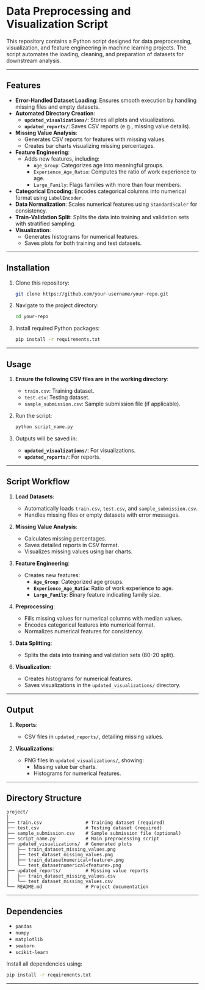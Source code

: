 # **Data Preprocessing and Visualization Script**

This repository contains a Python script designed for data preprocessing, visualization, and feature engineering in machine learning projects. The script automates the loading, cleaning, and preparation of datasets for downstream analysis.

---

## **Features**

- **Error-Handled Dataset Loading**: Ensures smooth execution by handling missing files and empty datasets.
- **Automated Directory Creation**:
  - **`updated_visualizations/`**: Stores all plots and visualizations.
  - **`updated_reports/`**: Saves CSV reports (e.g., missing value details).
- **Missing Value Analysis**:
  - Generates CSV reports for features with missing values.
  - Creates bar charts visualizing missing percentages.
- **Feature Engineering**:
  - Adds new features, including:
    - `Age_Group`: Categorizes age into meaningful groups.
    - `Experience_Age_Ratio`: Computes the ratio of work experience to age.
    - `Large_Family`: Flags families with more than four members.
- **Categorical Encoding**: Encodes categorical columns into numerical format using `LabelEncoder`.
- **Data Normalization**: Scales numerical features using `StandardScaler` for consistency.
- **Train-Validation Split**: Splits the data into training and validation sets with stratified sampling.
- **Visualization**:
  - Generates histograms for numerical features.
  - Saves plots for both training and test datasets.

---

## **Installation**

1. Clone this repository:
   ```bash
   git clone https://github.com/your-username/your-repo.git
   ```
2. Navigate to the project directory:
   ```bash
   cd your-repo
   ```
3. Install required Python packages:
   ```bash
   pip install -r requirements.txt
   ```

---

## **Usage**

1. **Ensure the following CSV files are in the working directory**:
   - `train.csv`: Training dataset.
   - `test.csv`: Testing dataset.
   - `sample_submission.csv`: Sample submission file (if applicable).

2. Run the script:
   ```bash
   python script_name.py
   ```

3. Outputs will be saved in:
   - **`updated_visualizations/`**: For visualizations.
   - **`updated_reports/`**: For reports.

---

## **Script Workflow**

1. **Load Datasets**:
   - Automatically loads `train.csv`, `test.csv`, and `sample_submission.csv`.
   - Handles missing files or empty datasets with error messages.

2. **Missing Value Analysis**:
   - Calculates missing percentages.
   - Saves detailed reports in CSV format.
   - Visualizes missing values using bar charts.

3. **Feature Engineering**:
   - Creates new features:
     - **`Age_Group`**: Categorized age groups.
     - **`Experience_Age_Ratio`**: Ratio of work experience to age.
     - **`Large_Family`**: Binary feature indicating family size.

4. **Preprocessing**:
   - Fills missing values for numerical columns with median values.
   - Encodes categorical features into numerical format.
   - Normalizes numerical features for consistency.

5. **Data Splitting**:
   - Splits the data into training and validation sets (80-20 split).

6. **Visualization**:
   - Creates histograms for numerical features.
   - Saves visualizations in the `updated_visualizations/` directory.

---

## **Output**

1. **Reports**:
   - CSV files in `updated_reports/`, detailing missing values.

2. **Visualizations**:
   - PNG files in `updated_visualizations/`, showing:
     - Missing value bar charts.
     - Histograms for numerical features.

---

## **Directory Structure**

```
project/
│
├── train.csv                # Training dataset (required)
├── test.csv                 # Testing dataset (required)
├── sample_submission.csv    # Sample submission file (optional)
├── script_name.py           # Main preprocessing script
├── updated_visualizations/  # Generated plots
│   ├── train_dataset_missing_values.png
│   ├── test_dataset_missing_values.png
│   ├── train_datasetnumerical<feature>.png
│   └── test_datasetnumerical<feature>.png
├── updated_reports/         # Missing value reports
│   ├── train_dataset_missing_values.csv
│   └── test_dataset_missing_values.csv
└── README.md                # Project documentation
```

---

## **Dependencies**

- `pandas`
- `numpy`
- `matplotlib`
- `seaborn`
- `scikit-learn`

Install all dependencies using:
```bash
pip install -r requirements.txt
```

---
